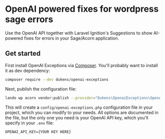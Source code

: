 # OpenAI powered fixes for wordpress sage errors

Use the OpenAI API together with Laravel Ignition's Suggestions to show AI-powered fixes for errors in your Sage/Acorn application.

## Get started

First install OpenAI Exceptions via [Composer](https://getcomposer.org/). You'll probably want to install it as dev dependency:

```bash
composer require --dev dukens/openai-exceptions
```

Next, publish the configuration file:

```bash
lando wp acorn vendor:publish --provider="Dukens\OpenaiExceptions\OpenAiSolutionServiceProvider" --tag="config"
```

This will create a `config/openai-exceptions.php` configuration file in your project, which you can modify to your needs. All options are documented in the file, but the only one you need is your OpenAI API key, which you'll specify in your `.env` file:

```
OPENAI_API_KEY={YOUR KEY HERE}
```
